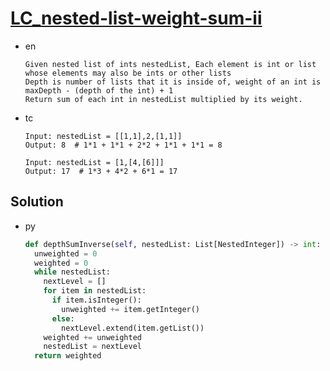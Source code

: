 # [LC_nested-list-weight-sum-ii](https://leetcode.com/problems/nested-list-weight-sum-ii)

* en

  ```en
  Given nested list of ints nestedList, Each element is int or list whose elements may also be ints or other lists
  Depth is number of lists that it is inside of, weight of an int is maxDepth - (depth of the int) + 1
  Return sum of each int in nestedList multiplied by its weight.
  ```

* tc

  ```tc
  Input: nestedList = [[1,1],2,[1,1]]
  Output: 8  # 1*1 + 1*1 + 2*2 + 1*1 + 1*1 = 8

  Input: nestedList = [1,[4,[6]]]
  Output: 17  # 1*3 + 4*2 + 6*1 = 17
  ```

## Solution

* py

  ```py
  def depthSumInverse(self, nestedList: List[NestedInteger]) -> int:
    unweighted = 0
    weighted = 0
    while nestedList:
      nextLevel = []
      for item in nestedList:
        if item.isInteger():
          unweighted += item.getInteger()
        else:
          nextLevel.extend(item.getList())
      weighted += unweighted
      nestedList = nextLevel
    return weighted
  ```
